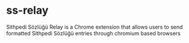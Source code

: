 # ss-relay
Sithpedi Sözlüğü Relay is a Chrome extension that allows users to send formatted Sithpedi Sözlüğü entries through chromium based browsers
